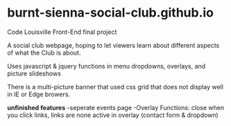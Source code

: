 # burnt-sienna-social-club.github.io

Code Louisville Front-End final project

A social club webpage, hoping to let viewers learn about different aspects of what the Club is about. 

Uses javascript & jquery functions in menu dropdowns, overlays, and picture slideshows

There is a multi-picture banner that used css grid that does not display well in IE or Edge browers. 

****unfinished features****
-seperate events page
-Overlay Functions: close when you click links, links are none active in overlay (contact form & dropdown)